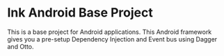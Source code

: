 Ink Android Base Project
========================

This is a base project for Android applications. This Android framework gives
you a pre-setup Dependency Injection and Event bus using Dagger and Otto.

